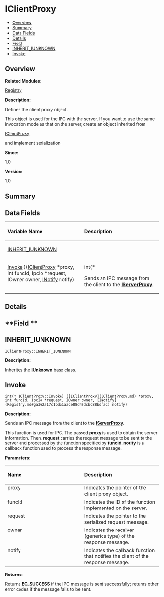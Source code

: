 # IClientProxy<a name="ZH-CN_TOPIC_0000001054918157"></a>

-   [Overview](#section1650213286165631)
-   [Summary](#section984856840165631)
-   [Data Fields](#pub-attribs)
-   [Details](#section1736297768165631)
-   [Field](#section1786390938165631)
-   [INHERIT\_IUNKNOWN](#ac0ffdbb3582a99ba237a70d26320075b)
-   [Invoke](#a18d8a9e57b05be9fd3e5772e445f474d)

## **Overview**<a name="section1650213286165631"></a>

**Related Modules:**

[Registry](Registry.md)

**Description:**

Defines the client proxy object. 

This object is used for the IPC with the server. If you want to use the same invocation mode as that on the server, create an object inherited from

[IClientProxy](IClientProxy.md) 

 and implement serialization.

**Since:**

1.0

**Version:**

1.0

## **Summary**<a name="section984856840165631"></a>

## Data Fields<a name="pub-attribs"></a>

<a name="table809692225165631"></a>
<table><thead align="left"><tr id="row99312297165631"><th class="cellrowborder" valign="top" width="50%" id="mcps1.1.3.1.1"><p id="p194875103165631"><a name="p194875103165631"></a><a name="p194875103165631"></a>Variable Name</p>
</th>
<th class="cellrowborder" valign="top" width="50%" id="mcps1.1.3.1.2"><p id="p2121963391165631"><a name="p2121963391165631"></a><a name="p2121963391165631"></a>Description</p>
</th>
</tr>
</thead>
<tbody><tr id="row1091272318165631"><td class="cellrowborder" valign="top" width="50%" headers="mcps1.1.3.1.1 "><p id="p1117247223165631"><a name="p1117247223165631"></a><a name="p1117247223165631"></a><a href="IClientProxy.md#ac0ffdbb3582a99ba237a70d26320075b">INHERIT_IUNKNOWN</a></p>
</td>
<td class="cellrowborder" valign="top" width="50%" headers="mcps1.1.3.1.2 ">&nbsp;&nbsp;</td>
</tr>
<tr id="row2063358132165631"><td class="cellrowborder" valign="top" width="50%" headers="mcps1.1.3.1.1 "><p id="p1690664274165631"><a name="p1690664274165631"></a><a name="p1690664274165631"></a><a href="IClientProxy.md#a18d8a9e57b05be9fd3e5772e445f474d">Invoke</a> )(<a href="IClientProxy.md">IClientProxy</a> *proxy, int funcId, IpcIo *request, IOwner owner, <a href="Registry.md#ga362a17c1bda1aace88d42dcbc88bdfac">INotify</a> notify)</p>
</td>
<td class="cellrowborder" valign="top" width="50%" headers="mcps1.1.3.1.2 "><p id="p249805385165631"><a name="p249805385165631"></a><a name="p249805385165631"></a>int(* </p>
<p id="p1022821655165631"><a name="p1022821655165631"></a><a name="p1022821655165631"></a>Sends an IPC message from the client to the <strong id="b1871402066165631"><a name="b1871402066165631"></a><a name="b1871402066165631"></a><a href="IServerProxy.md">IServerProxy</a></strong>. </p>
</td>
</tr>
</tbody>
</table>

## **Details**<a name="section1736297768165631"></a>

## **Field **<a name="section1786390938165631"></a>

## INHERIT\_IUNKNOWN<a name="ac0ffdbb3582a99ba237a70d26320075b"></a>

```
IClientProxy::INHERIT_IUNKNOWN
```

 **Description:**

Inherites the  **[IUnknown](IUnknown.md)**  base class. 

## Invoke<a name="a18d8a9e57b05be9fd3e5772e445f474d"></a>

```
int(* IClientProxy::Invoke) ([IClientProxy](IClientProxy.md) *proxy, int funcId, IpcIo *request, IOwner owner, [INotify](Registry.md#ga362a17c1bda1aace88d42dcbc88bdfac) notify)
```

 **Description:**

Sends an IPC message from the client to the  **[IServerProxy](IServerProxy.md)**. 

This function is used for IPC. The passed  **proxy**  is used to obtain the server information. Then,  **request**  carries the request message to be sent to the server and processed by the function specified by  **funcId**.  **notify**  is a callback function used to process the response message. 

**Parameters:**

<a name="table712976976165631"></a>
<table><thead align="left"><tr id="row1816280158165631"><th class="cellrowborder" valign="top" width="50%" id="mcps1.1.3.1.1"><p id="p858917523165631"><a name="p858917523165631"></a><a name="p858917523165631"></a>Name</p>
</th>
<th class="cellrowborder" valign="top" width="50%" id="mcps1.1.3.1.2"><p id="p2038840638165631"><a name="p2038840638165631"></a><a name="p2038840638165631"></a>Description</p>
</th>
</tr>
</thead>
<tbody><tr id="row1286737312165631"><td class="cellrowborder" valign="top" width="50%" headers="mcps1.1.3.1.1 ">proxy</td>
<td class="cellrowborder" valign="top" width="50%" headers="mcps1.1.3.1.2 ">Indicates the pointer of the client proxy object. </td>
</tr>
<tr id="row812705893165631"><td class="cellrowborder" valign="top" width="50%" headers="mcps1.1.3.1.1 ">funcId</td>
<td class="cellrowborder" valign="top" width="50%" headers="mcps1.1.3.1.2 ">Indicates the ID of the function implemented on the server. </td>
</tr>
<tr id="row130176343165631"><td class="cellrowborder" valign="top" width="50%" headers="mcps1.1.3.1.1 ">request</td>
<td class="cellrowborder" valign="top" width="50%" headers="mcps1.1.3.1.2 ">Indicates the pointer to the serialized request message. </td>
</tr>
<tr id="row1331218135165631"><td class="cellrowborder" valign="top" width="50%" headers="mcps1.1.3.1.1 ">owner</td>
<td class="cellrowborder" valign="top" width="50%" headers="mcps1.1.3.1.2 ">Indicates the receiver (generics type) of the response message. </td>
</tr>
<tr id="row1718149606165631"><td class="cellrowborder" valign="top" width="50%" headers="mcps1.1.3.1.1 ">notify</td>
<td class="cellrowborder" valign="top" width="50%" headers="mcps1.1.3.1.2 ">Indicates the callback function that notifies the client of the response message. </td>
</tr>
</tbody>
</table>

**Returns:**

Returns  **EC\_SUCCESS**  if the IPC message is sent successfully; returns other error codes if the message fails to be sent. 

